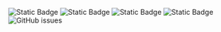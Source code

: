 ![Static Badge](https://img.shields.io/badge/blacklists-60-000000) ![Static Badge](https://img.shields.io/badge/blacklisted-2693159-cc0000) ![Static Badge](https://img.shields.io/badge/whitelisted-2242-00CC00) ![Static Badge](https://img.shields.io/badge/streaming_blacklist-28106-000000) ![GitHub issues](https://img.shields.io/github/issues/fabriziosalmi/blacklists)
